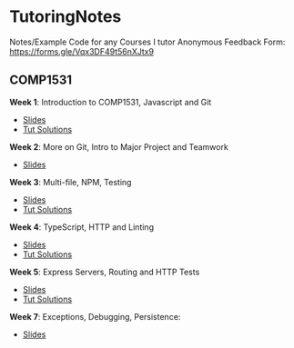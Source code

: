 # TutoringNotes
Notes/Example Code for any Courses I tutor
Anonymous Feedback Form: https://forms.gle/Vqx3DF49t56nXJtx9

## COMP1531
**Week 1**: Introduction to COMP1531, Javascript and Git
- [Slides](https://docs.google.com/presentation/d/1H75o59vi2RQFD-TC0LazM1qe3pUp1VrZ9etfOHqpSqQ/edit#slide=id.g4dfce81f19_0_45)
- [Tut Solutions](./COMP1531/Tut01/)

**Week 2**: More on Git, Intro to Major Project and Teamwork
- [Slides](https://docs.google.com/presentation/d/199sZPhSe6UxxhcfExzMRp-zat2YwpDTLqVXr3c738Ew/edit#slide=id.g4dfce81f19_0_45)

**Week 3**: Multi-file, NPM, Testing
- [Slides](https://docs.google.com/presentation/d/1J3YQJugewihW88gq44n4MREErWq25FhPGwAkLctsy-4/edit#slide=id.g4dfce81f19_0_45)
- [Tut Solutions](./COMP1531/Tut03/)

**Week 4**: TypeScript, HTTP and Linting
- [Slides](https://docs.google.com/presentation/d/16cSZN6eTa-MxZmmslZq5d1iTFDxNboeqwhi_wXtftmQ/edit#slide=id.g4dfce81f19_0_45)
- [Tut Solutions](./COMP1531/Tut04/)

**Week 5**: Express Servers, Routing and HTTP Tests
- [Slides](https://docs.google.com/presentation/d/1_SjaQWqYeXDEP8iKnp9U5mZrU27taatmtrE1DtpilLE/edit#slide=id.g4dfce81f19_0_45)
- [Tut Solutions](./COMP1531/Tut05/)

**Week 7**: Exceptions, Debugging, Persistence:
- [Slides](https://docs.google.com/presentation/d/1-zGIT6nio2fImODInGYaWqm0if0z2gUbm1z_tyV_erU/edit#slide=id.g4dfce81f19_0_45)
